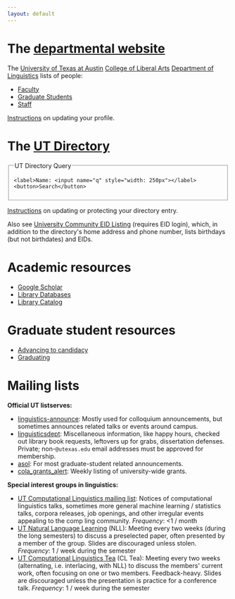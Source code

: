 ```yaml
---
layout: default
---
```

# The [departmental website](http://www.utexas.edu/cola/depts/linguistics)

The [University of Texas at Austin](http://www.utexas.edu/) [College of Liberal Arts](http://www.utexas.edu/cola/) [Department of Linguistics](http://www.utexas.edu/cola/depts/linguistics) lists of people:

* [Faculty](http://www.utexas.edu/cola/depts/linguistics/faculty/list.php)
* [Graduate Students](http://www.utexas.edu/cola/depts/linguistics/graduate_programs/gradstudents/list.php)
* [Staff](http://www.utexas.edu/cola/depts/linguistics/staff/list.php)

[Instructions](/personal-information#profile) on updating your profile.


# The [UT Directory](http://www.utexas.edu/directory/)

<form action="http://www.utexas.edu/directory/index.php" method="get">
  <fieldset>
    <legend>UT Directory Query</legend>

    <label>Name: <input name="q" style="width: 250px"></label>
    <button>Search</button>
  </fieldset>
</form>

[Instructions](/personal-information#privacy) on updating or protecting your directory entry.

Also see [University Community EID Listing](https://utdirect.utexas.edu/webapps/eidlisting/) (requires EID login), which, in addition to the directory's home address and phone number, lists birthdays (but not birthdates) and EIDs.

# Academic resources

* [Google Scholar](http://scholar.google.com.ezproxy.lib.utexas.edu/)
* [Library Databases](https://login.ezproxy.lib.utexas.edu/menu)
* [Library Catalog](http://catalog.lib.utexas.edu/)


# Graduate student resources

* [Advancing to candidacy](http://www.utexas.edu/ogs/pdn/candidacy.html)
* [Graduating](http://www.utexas.edu/ogs/pdn/deadlines/doc_fall.html)


# Mailing lists

**Official UT listserves:**

* [linguistics-announce](https://utlists.utexas.edu/sympa/info/linguistics-announce): Mostly used for colloquium announcements, but sometimes announces related talks or events around campus.
* [linguisticsdept](https://utlists.utexas.edu/sympa/info/linguisticsdept): Miscellaneous information, like happy hours, checked out library book requests, leftovers up for grabs, dissertation defenses. Private; non-`@utexas.edu` email addresses must be approved for membership.
* [asol](https://utlists.utexas.edu/sympa/info/asol): For most graduate-student related announcements.
* [cola_grants_alert](https://utlists.utexas.edu/sympa/info/cola_grants_alert): Weekly listing of university-wide grants.

**Special interest groups in linguistics:**

* [UT Computational Linguistics mailing list](https://groups.google.com/forum/#!forum/ut-compling):
  Notices of computational linguistics talks, sometimes more general machine learning / statistics talks, corpora releases, job openings, and other irregular events appealing to the comp ling community.
    _Frequency_: &lt;1 / month
* [UT Natural Language Learning](https://groups.google.com/forum/#!forum/ut-nll) (NLL):
  Meeting every two weeks (during the long semesters) to discuss a preselected paper, often presented by a member of the group. Slides are discouraged unless stolen.
    _Frequency_: 1 / week during the semester
* [UT Computational Linguistics Tea](https://groups.google.com/forum/#!forum/utcl-tea) (CL Tea):
  Meeting every two weeks (alternating, i.e. interlacing, with NLL) to discuss the members' current work, often focusing on one or two members. Feedback-heavy. Slides are discouraged unless the presentation is practice for a conference talk.
    _Frequency_: 1 / week during the semester
